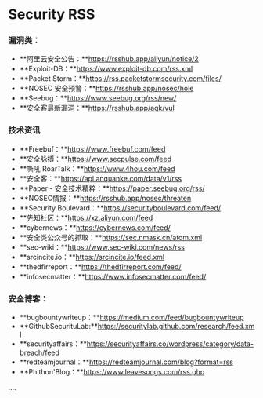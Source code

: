 # Security RSS

### 漏洞类：

* **阿里云安全公告：**https://rsshub.app/aliyun/notice/2
* **Exploit-DB：**https://www.exploit-db.com/rss.xml
* **Packet Storm：**https://rss.packetstormsecurity.com/files/
* **NOSEC 安全预警：**https://rsshub.app/nosec/hole
* **Seebug：**https://www.seebug.org/rss/new/
* **安全客最新漏洞：**https://rsshub.app/aqk/vul

### 技术资讯

* **Freebuf：**https://www.freebuf.com/feed
* **安全脉搏：**https://www.secpulse.com/feed
* **嘶吼 RoarTalk：**https://www.4hou.com/feed
* **安全客：**https://api.anquanke.com/data/v1/rss
* **Paper - 安全技术精粹：**https://paper.seebug.org/rss/
* **NOSEC情报：**https://rsshub.app/nosec/threaten
* **Security Boulevard：**https://securityboulevard.com/feed/
* **先知社区：**https://xz.aliyun.com/feed
* **cybernews：**https://cybernews.com/feed/
* **安全类公众号的抓取：**https://sec.nmask.cn/atom.xml
* **sec-wiki：**https://www.sec-wiki.com/news/rss
* **srcincite.io：**https://srcincite.io/feed.xml
* **thedfirreport：**https://thedfirreport.com/feed/
* **infosecmatter：**https://www.infosecmatter.com/feed/


### 安全博客：

* **bugbountywriteup：**https://medium.com/feed/bugbountywriteup
* **GithubSecurituLab:**https://securitylab.github.com/research/feed.xml
* **securityaffairs：**https://securityaffairs.co/wordpress/category/data-breach/feed
* **redteamjournal：**https://redteamjournal.com/blog?format=rss
* **Phithon'Blog：**https://www.leavesongs.com/rss.php


....
